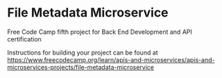 # File Metadata Microservice

Free Code Camp fifth project for Back End Development and API certification

Instructions for building your project can be found at https://www.freecodecamp.org/learn/apis-and-microservices/apis-and-microservices-projects/file-metadata-microservice

